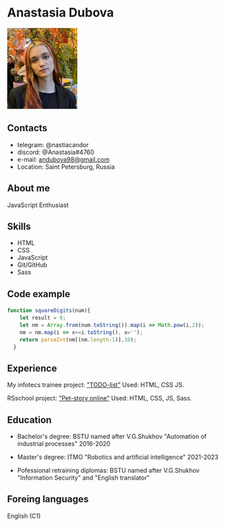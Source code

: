 # Anastasia Dubova

![Photo](/assets/images/AnastasiaDubova.jpg)

## Contacts

* telegram: @nastiacandor
* discord: @Anastasia#4760
* e-mail: andubova98@gmail.com
* Location: Saint Petersburg, Russia

## About me
JavaScript Enthusiast

## Skills
* HTML
* CSS
* JavaScript
* Git/GitHub
* Sass

## Code example
```javascript
function squareDigits(num){
    let result = 0;
    let nm = Array.from(num.toString()).map(i => Math.pow(i,2));
    nm = nm.map(i => x+=i.toString(), x='');
    return parseInt(nm[(nm.length-1)],10);
  }
```

## Experience
My infotecs trainee project: ["TODO-list"](https://nastiacandor.github.io/infotecs-internship-autumn22/)
Used: HTML, CSS JS.

RSschool project: ["Pet-story online"](https://nastiacandor.github.io/PetStory-online/pages/main/index.html)
Used: HTML, CSS, JS, Sass.

## Education
* Bachelor's degree: BSTU named after V.G.Shukhov "Automation of industrial processes" 2016-2020
* Master's degree: ITMO "Robotics and artificial intelligence" 2021-2023

* Pofessional retraining diplomas: BSTU named after V.G.Shukhov "Information Security" and "English translator"

## Foreing languages
English (C1)